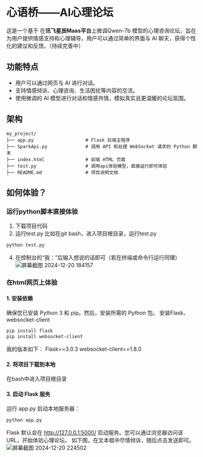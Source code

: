 # 心语桥——AI心理论坛
这是一个基于 在**讯飞星辰Maas平台**上微调Qwen-7b 模型的心理咨询论坛，旨在为用户提供情感支持和心理辅导。用户可以通过简单的界面与 AI 聊天，获得个性化的建议和反馈。（持续完善中）
## 功能特点
- 用户可以通过网页与 AI 进行对话。
- 支持情感倾诉、心理咨询、生活困扰等内容的交流。
- 使用微调的 AI 模型进行对话和情感共情，模拟真实且更温暖的论坛氛围。

## 架构
```
my_project/
├── app.py                   # Flask 后端主程序
├── SparkApi.py              # 调用 API 和处理 WebSocket 请求的 Python 脚本
├── index.html               # 前端 HTML 页面
├── test.py                  # 调用api体验模型，直接运行即可体验
├── README.md                # 项目说明文档
```

## 如何体验？
### 运行python脚本直接体验
1. 下载项目代码
2. 运行test.py
比如在git bash，进入项目根目录，运行test.py
```bash
python test.py
```
4. 在控制台的“我：”后输入想说的话即可（若在终端或命令行运行同理）
![屏幕截图 2024-12-20 184157](https://github.com/user-attachments/assets/7bb76cfb-0b14-45f3-b803-54facb33f8b9)

### 在html网页上体验
#### 1. 安装依赖
确保您已安装 Python 3 和 pip。然后，安装所需的 Python 包。
安装Flask、websocket-client
```bash
pip install flask
pip install websocket-client
```
我的版本如下：
Flask==3.0.3
websocket-client==1.8.0

#### 2. 将项目下载到本地
在bash中进入项目根目录

#### 3. 启动 Flask 服务
运行 app.py 启动本地服务器：

```bash
python app.py
```
Flask 默认会在 http://127.0.0.1:5000/ 启动服务。您可以通过浏览器访问该 URL，开始体验心理论坛。
如下图，在文本框中尽情倾诉，随后点击发送即可。
![屏幕截图 2024-12-20 224502](https://github.com/user-attachments/assets/c8fb1522-e2a5-4e45-9fbb-ea2df45882de)

